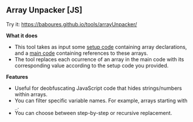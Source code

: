 ## Array Unpacker [JS]

Try it: https://baboures.github.io/tools/arrayUnpacker/

**What it does**

- This tool takes as input some <ins>setup code</ins> containing array declarations, and a <ins>main code</ins> containing references to these arrays. 
- The tool replaces each ocurrence of an array in the main code with its corresponding value according to the setup code you provided.

**Features**
- Useful for deobfuscating JavaScript code that hides strings/numbers within arrays.
- You can filter specific variable names. For example, arrays starting with `_`.
- You can choose between step-by-step or recursive replacement.
